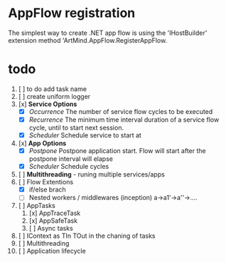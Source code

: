 # AppFlow registration 
The simplest way to create .NET app flow is using the 'IHostBuilder' extension method 'ArtMind.AppFlow.RegisterAppFlow.

# todo
1. [ ] to do add task name
1. [ ] create uniform logger
5. [x] **Service Options**
   - [x] _Occurrence_ The number of service flow cycles to be executed
   - [x] _Recurrence_ The minimum time interval duration of a service flow cycle, until to start next session.
   - [x] _Scheduler_ Schedule service to start at
6. [x] **App Options**
   - [x] _Postpone_ Postpone application start. Flow will start after the postpone interval will elapse
   - [x] _Scheduler_ Schedule cycles
6. [ ] **Multithreading** - runing multiple services/apps
8. [ ] Flow Extentions
   - [x] if/else brach
   - [ ] Nested workers / middlewares (inception) a->a1'->a''->....
1. [ ] AppTasks
   1. [x] AppTraceTask 
   2. [x] AppSafeTask
   1. [ ] Async tasks
10. [ ] IContext as TIn TOut in the chaning of tasks
11. [ ] Multithreading
12. [ ] Application lifecycle
